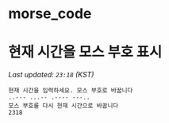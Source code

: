 # morse_code
# 현재 시간을 모스 부호 표시
<!-- MORSE_TIME_START -->
_Last updated: `23:18` (KST)_

```
현재 시간을 입력하세요. 모스 부호로 바꿉니다
..--- ...-- .---- ---..
모스 부호를 다시 현재 시간으로 바꿉니다
2318
```
<!-- MORSE_TIME_END -->
